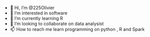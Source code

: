 - 👋 Hi, I’m @225Olivier
- 👀 I’m interested in software
- 🌱 I’m currently learning R
- 💞️ I’m looking to collaborate on data analysist
- 📫 How to reach me learn programming on python , R and Spark

<!---
225Olivier/225Olivier is a ✨ special ✨ repository because its `README.md` (this file) appears on your GitHub profile.
You can click the Preview link to take a look at your changes.
--->
